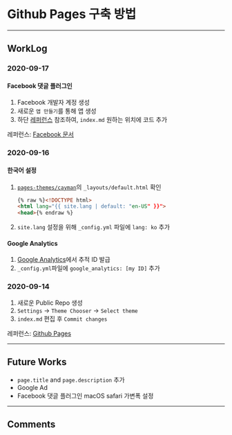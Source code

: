 # Github Pages 구축 방법

---

## WorkLog
### 2020-09-17
#### Facebook 댓글 플러그인
1. Facebook 개발자 계정 생성  
1. 새로운 `앱 만들기`를 통해 앱 생성  
1. 하단 [레퍼런스](https://developers.facebook.com/docs/plugins/comments) 참조하여, `index.md` 원하는 위치에 코드 추가  

레퍼런스: [Facebook 문서](https://developers.facebook.com/docs/plugins/comments)

### 2020-09-16
#### 한국어 설정
1. [`pages-themes/cayman`](https://github.com/pages-themes/cayman)의 `_layouts/default.html` 확인  
    
    ```html
    {% raw %}<!DOCTYPE html>
    <html lang="{{ site.lang | default: "en-US" }}">
    <head>{% endraw %}
    ```  
1. `site.lang` 설정을 위해 `_config.yml` 파일에 `lang: ko` 추가  

#### Google Analytics
1. [Google Analytics](https://analytics.google.com/analytics/web)에서 추적 ID 발급  
1. `_config.yml`파일에 `google_analytics: [my ID]` 추가  

### 2020-09-14
1. 새로운 Public Repo 생성  
1. `Settings` → `Theme Chooser` → `Select theme`  
1. `index.md` 편집 후 `Commit changes`  

레퍼런스: [Github Pages](https://pages.github.com)

---

## Future Works
- `page.title` and `page.description` 추가  
- Google Ad  
- Facebook 댓글 플러그인 macOS safari 가변폭 설정  

---

## Comments

<div id="fb-root"></div>
<script async defer crossorigin="anonymous" src="https://connect.facebook.net/ko_KR/sdk.js#xfbml=1&version=v8.0&appId=347894753016508&autoLogAppEvents=1" nonce="WKhI0Tuu"></script>
<div class="fb-comments" data-href="https://matician09.github.io/GithubPages/" data-numposts="5" data-width=""></div>
